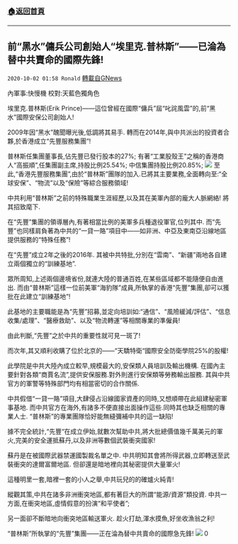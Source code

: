 ###  [:house:返回首頁](https://github.com/ourhimalayas/txt)
---

## 前“黑水”傭兵公司創始人“埃里克.普林斯”——已淪為替中共賣命的國際先鋒!
`2020-10-02 01:58 Ronald` [轉載自GNews](https://gnews.org/zh-hant/396883/)

內軍事:快慢機      校對:天藍色獨角色

埃里克.普林斯(Erik Prince)——這位曾經在國際“傭兵”屆“叱詫風雲”的,前“黑水”國際安保公司創始人!

2009年因“黑水”醜聞曝光後,低調將其易手.
轉而在2014年,與中共派出的投資者合夥,於香港成立“先豐服務集團”!

普林斯任集團董事長,佔先豐已發行股本的27%;
有著“工業股殼王”之稱的香港商人“高振順”,任集團副主席,持股比例25.54%;
中信集團持股比例20.85%;
![]()![](https://s3.amazonaws.com/gnews-media-offload/wp-content/uploads/2020/10/02012826/Screenshot_2020-10-02-11-08-36-950_Discord.png)
至此,“香港先豐服務集團”,由於“普林斯”團隊的加入.已將其主要業務,全面轉向至:“全球安保”、“物流”以及“保險”等綜合服務領域!

中共利用“普林斯”之前的特殊職業生涯經歷,以及其在美軍內部的龐大人脈網絡!
將其招致麾下.

在“先豐”集團的領導層內,有著相當比例的美軍多兵種退役軍官,位列其中.
而“先豐”也同樣肩負著為中共的“一貸一賂”項目中——如非洲、中亞及東南亞沿線地區提供服務的“特殊任務”!

在“先豐”成立2年之後的2016年.
其被中共特批,分別在“雲南”、“新疆”兩地各自建立兩個獨立的“訓練基地”.

眾所周知,上述兩個邊境省份,就連大陸的普通百姓,在某些區域都不能隨便自由進出.
而由“普林斯”這樣一位前美軍“海豹隊”成員,所執掌的香港“先豐”集團,卻可以獲批在此建立“訓練基地”!

此基地的主要職能是為“先豐”招募,並定向培訓如:“通信”、“風險緩減/評估”、“信息收集/處理”、“醫療救助”、以及“物流轉運”等相關專業的準僱員!

由此判斷,“先豐”之於中共的重要性就可見一斑了!

而次年,其又順利收購了位於北京的——“天驕特衛“國際安全防衛學院25%的股權!

此學院是中共大陸內成立較早,規模最大的,安保類人員培訓及輸出機構.
在國內主要針對各類“商賈名流”,提供安保服務.對外則進行安保類等勞務輸出服務.
其與中共官方的軍警等特殊部門均有相當密切的合作關係.

中共假借“一貸一賂”項目,大肆侵占沿線國家資產的同時,又想順帶在此組建秘密軍事基地.
而中共官方在海外,有諸多不便直接出面操作這些.同時其也缺乏相關的專業人士.
 “普林斯”的專業團隊恰好能無縫彌補中共的這一缺陷!

據不完全統計,“先豐“在成立伊始,就數次幫助中共,將大批總價值幾千萬美元的軍火,完美的安全運抵蘇丹,以及非洲等數個武裝衝突國家!

蘇丹是在被國際武器禁運國製裁名單之中.
中共明知其會將所得武器,立即轉送至武裝衝突的達爾富爾地區.
但卻還是暗地裡向其秘密提供大量軍火!

這種明里一套,暗裡一套的小人之舉,中共玩兒的的確爐火純青!

縱觀其策,中共在諸多非洲衝突地區,都有著巨大的所謂“能源/資源”類投資.
中共一方面,在衝突地區,虛情假意的扮演“和平使者”;

另一面卻不斷暗地向衝突地區輸送軍火.
趁火打劫,渾水摸魚,好坐收漁翁之利!

“普林斯”所執掌的“先豐”集團——正在淪為替中共賣命的國際急先鋒!
![]()![](https://s3.amazonaws.com/gnews-media-offload/wp-content/uploads/2020/10/02012803/Screenshot_2020-10-02-11-08-46-998_Discord.png)
0
